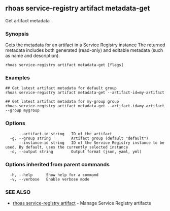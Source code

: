 ## rhoas service-registry artifact metadata-get

Get artifact metadata

### Synopsis

Gets the metadata for an artifact in a Service Registry instance
The returned metadata includes both generated (read-only) and editable metadata (such as name and description).


```
rhoas service-registry artifact metadata-get [flags]
```

### Examples

```
## Get latest artifact metadata for default group
rhoas service-registry artifact metadata-get --artifact-id=my-artifact

## Get latest artifact metadata for my-group group
rhoas service-registry artifact metadata-get --artifact-id=my-artifact --group mygroup

```

### Options

```
      --artifact-id string   ID of the artifact
  -g, --group string         Artifact group (default "default")
      --instance-id string   ID of the Service Registry instance to be used. By default, uses the currently selected instance
  -o, --output string        Output format (json, yaml, yml)
```

### Options inherited from parent commands

```
  -h, --help      Show help for a command
  -v, --verbose   Enable verbose mode
```

### SEE ALSO

* [rhoas service-registry artifact](rhoas_service-registry_artifact.md)	 - Manage Service Registry artifacts

